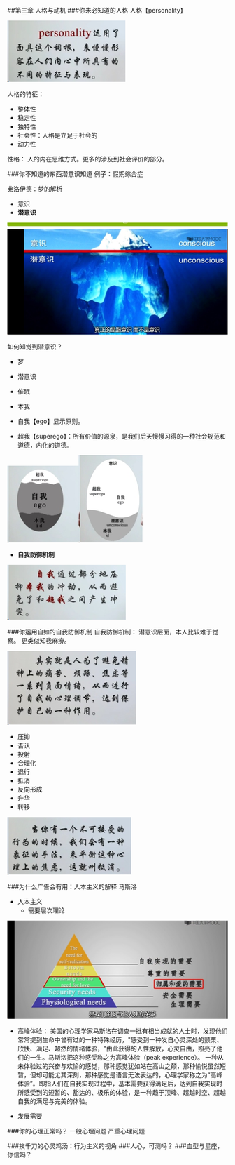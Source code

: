 ##第三章  人格与动机
###你未必知道的人格
人格【personality】

![](./_image/2017-03-23-21-38-45.jpg)

人格的特征：
- 整体性
- 稳定性
- 独特性
- 社会性：人格是立足于社会的
- 动力性

性格：
人的内在思维方式。更多的涉及到社会评价的部分。

###你不知道的东西潜意识知道
例子：假期综合症

弗洛伊德：梦的解析
- 意识
- **潜意识**

![](./_image/2017-03-23-21-47-54.jpg)

如何知觉到潜意识？
- 梦
- 潜意识
- 催眠

- 本我
- 自我【ego】显示原则。
- 超我【superego】：所有价值的源泉，是我们后天慢慢习得的一种社会规范和道德，内化的道德。

![](./_image/2017-03-23-21-52-03.jpg)![](./_image/2017-03-23-21-52-37.jpg)

- **自我防御机制**


![](./_image/2017-03-23-21-53-45.jpg)


###你运用自如的自我防御机制
自我防御机制：
潜意识层面，本人比较难于觉察。 更类似知我麻痹。


![](./_image/2017-03-23-21-55-57.jpg)




- 压抑
- 否认
- 投射
- 合理化
- 退行
- 抵消
- 反向形成
- 升华
- 转移




![](./_image/2017-03-23-21-58-15.jpg)




###为什么广告会有用：人本主义的解释
 马斯洛
- 人本主义
  - 需要层次理论


![](./_image/2017-03-23-22-04-24.jpg)

- 高峰体验：
美国的心理学家马斯洛在调查一批有相当成就的人士时，发现他们常常提到生命中曾有过的一种特殊经历，"感受到一种发自心灵深处的颤栗、欣快、满足、超然的情绪体验，"由此获得的人性解放，心灵自由，照亮了他们的一生。马斯洛把这种感受称之为高峰体验（peak experience）。
一种从未体验过的兴奋与欢愉的感觉，那种感觉犹如站在高山之颠，那种愉悦虽然短暂，但却可能尤其深刻，那种感觉是语言无法表达的，心理学家称之为“高峰体验”。即指人们在自我实现过程中，基本需要获得满足后，达到自我实现时所感受到的短暂的、豁达的、极乐的体验，是一种趋于顶峰、超越时空、超越自我的满足与完美的体验。

- 发展需要


###你的心理正常吗？
一般心理问题
严重心理问题



###挨千刀的心灵鸡汤：行为主义的视角
###人心，可测吗？
###血型与星座，你信吗？












